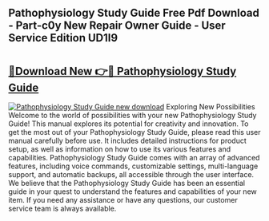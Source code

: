 ## Pathophysiology Study Guide Free Pdf Download - Part-c0y New Repair Owner Guide - User Service Edition UD1I9

# <h2><a href="http://bc62291.oget.top/?id=Pathophysiology+Study+Guide">🔗Download New 👉🔴 Pathophysiology Study Guide</a></h2>

[![Pathophysiology Study Guide new download](https://i.imgur.com/5g1atiW.png)](http://bc62291.oget.top/?id=Pathophysiology+Study+Guide)
Exploring New Possibilities Welcome to the world of possibilities with your new Pathophysiology Study Guide! This manual explores its potential for creativity and innovation. To get the most out of your Pathophysiology Study Guide, please read this user manual carefully before use. It includes detailed instructions for product setup, as well as information on how to use its various features and capabilities. Pathophysiology Study Guide comes with an array of advanced features, including voice commands, customizable settings, multi-language support, and automatic backups, all accessible through the user interface. We believe that the Pathophysiology Study Guide has been an essential guide in your quest to understand the features and capabilities of your new item. If you need any assistance or have any questions, our customer service team is always available.
